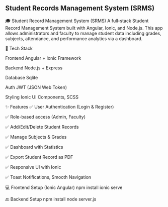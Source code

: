 ## Student Records Management System (SRMS)

🎓 Student Record Management System (SRMS) A full-stack Student Record Management System built with Angular, Ionic, and Node.js. This app allows administrators and faculty to manage student data including grades, subjects, attendance, and performance analytics via a dashboard.

🧰 Tech Stack

Frontend Angular + Ionic Framework

Backend Node.js + Express

Database Sqlite

Auth JWT (JSON Web Token)

Styling Ionic UI Components, SCSS

✨ Features ✅ User Authentication (Login & Register)

✅ Role-based access (Admin, Faculty)

✅ Add/Edit/Delete Student Records

✅ Manage Subjects & Grades

✅ Dashboard with Statistics

✅ Export Student Record as PDF

✅ Responsive UI with Ionic

✅ Toast Notifications, Smooth Navigation

💻 Frontend Setup (Ionic Angular) npm install ionic serve

🔙 Backend Setup npm install node server.js
